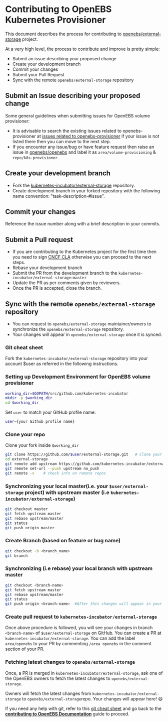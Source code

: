 # Contributing to OpenEBS Kubernetes Provisioner

This document describes the process for contributing to [openebs/external-storage](https://github.com/openebs/external-storage) project.

At a very high level, the process to contribute and improve is pretty simple:

- Submit an issue describing your proposed change
- Create your development branch
- Commit your changes
- Submit your Pull Request
- Sync with the remote `openebs/external-storage` repository

## Submit an Issue describing your proposed change

Some general guidelines when submitting issues for OpenEBS volume provisioner:

- It is advisable to search the existing issues related to openebs-provisioner at [issues related to openebs-provisioner](https://github.com/openebs/openebs/issues?utf8=%E2%9C%93&q=label%3Aarea%2Fvolume-provisioning%20label%3Arepo%2Fk8s-provisioner%20) if your issue is not listed there then you can move to the next step.
- If you encounter any issue/bug or have feature request then raise an issue in [openebs/openebs](https://github.com/openebs/openebs/issues) and label it as `area/volume-provisioning` & `repo/k8s-provisioner`.

## Create your development branch

- Fork the [kubernetes-incubator/external-storage](https://github.com/kubernetes-incubator/external-storage) repository.
- Create development branch in your forked repository with the following name convention: "task-description-#issue".

## Commit your changes

Reference the issue number along with a brief description in your commits.

## Submit a Pull request

- If you are contributing to the Kubernetes project for the first time then you need to sign [CNCF CLA](https://identity.linuxfoundation.org/projects/cncf) otherwise you can proceed to the next steps.
- Rebase your development branch
- Submit the PR from the development branch to the `kubernetes-incubator/external-storage:master`
- Update the PR as per comments given by reviewers.
- Once the PR is accepted, close the branch.

## Sync with the remote `openebs/external-storage` repository

- You can request to `openebs/external-storage` maintainer/owners to synchronize the `openebs/external-storage` repository.
- Your changes will appear in `openebs/external-storage` once it is synced.

### Git cheat sheet

Fork the `kubernetes-incubator/external-storage` repository into your account $user as referred in the following instructions.

### Setting up Development Environment for OpenEBS volume provisioner

```bash
working_dir=$GOPATH/src/github.com/kubernetes-incubator
mkdir -p $working_dir
cd $working_dir

```

Set `user` to match your GitHub profile name:

```bash
user={your Github profile name}
```

### Clone your repo

Clone your fork inside `$working_dir`

```bash
git clone https://github.com/$user/external-storage.git   # Clone your fork $user/external-storage
cd external-storage
git remote add upstream https://github.com/kubernetes-incubator/external-storage.git
git remote set-url --push upstream no_push
git remote -v    # check info on remote repos

```

### Synchronizing your local master(i.e. your `$user/external-storage` project) with upstream master (i.e `kubernetes-incubator/external-storage`)

```bash
git checkout master
git fetch upstream master
git rebase upstream/master
git status
git push origin master

```

### Create Branch (based on feature or bug name)

```bash
git checkout -b <branch_name>
git branch
```

### Synchronizing (i.e rebase) your local branch with upstream master

```bash
git checkout <branch-name>
git fetch upstream master
git rebase upstream/master
git status
git push origin <branch-name>  #After this changes will appear in your $user/external-storage:<branch-name>

```

### Create pull request to `kubernetes-incubator/external-storage`

Once above procedure is followed, you will see your changes in branch `<branch-name>` of `$user/external-storage` on GitHub. You can create a PR at `kubernetes-incubator/external-storage`.
You can add the label `area/openebs` to your PR by commenting `/area openebs` in the comment section of your PR.

### Fetching latest changes to `openebs/external-storage`

Once, a PR is merged in `kubernetes-incubator/external-storage`, ask one of the OpenEBS owners to fetch the latest changes to `openebs/external-storage`.

Owners will fetch the latest changes from `kubernetes-incubator/external-storage` to `openebs/external-storage`repo. Your changes will appear here! :smile:

If you need any help with git, refer to this [git cheat sheet](./git-cheatsheet.md) and go back to the [**contributing to OpenEBS Documentation**](../CONTRIBUTING.md) guide to proceed.